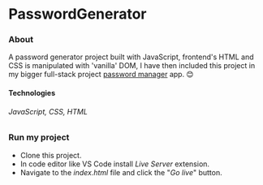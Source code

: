 # PasswordGenerator

### About
A password generator project built with JavaScript, frontend's HTML and CSS is manipulated with 'vanilla' DOM, I have then included this project in my bigger full-stack project <a href="https://github.com/Aleksandar15/password-manager-frontend">password manager</a> app. 😊

#### Technologies
###### JavaScript, CSS, HTML

### Run my project
- Clone this project.
- In code editor like VS Code install *Live Server* extension.
- Navigate to the *index.html* file and click the "*Go live*" button.
